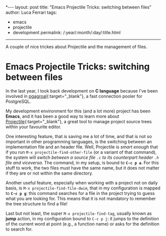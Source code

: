 *---
layout: post
title:  "Emacs Projectile Tricks: switching between files"
author: Luca Ferrari
tags:
- emacs
- projectile
- development
permalink: /:year/:month/:day/:title.html
---
A couple of nice trickes about Projectile and the management of files.

# Emacs Projectile Tricks: switching between files

In the last year, I took back development on **C language** because I've been involved in [pgagroal](https://agroal.github.io/pgagroal/){:target="_blank"}, a fast connection pooler for PostgreSQL.

My development environment for this (and a lot more) project has been **Emacs**, and it has been a good way to learn more about [Projectile](https://projectile.mx/){:target="_blank"}, a great tool to manage project source trees within your favourite editor.

One interesting feature, that is saving me a lot of time, and that is not so important in other programming languages, is the switching between an implementation file and an header file. Well, Projectile is *smart enough* that if you run `M-x projectile-find-other-file` (or a variant of that command), the system will switch *between a source file `.c` to its counterpart header `.h` file and viceversa*.
The command, in my setup, is bound to **`C-c p a`**.
For this stuff to work, the two files must have the same name, but it does not matter if they are or not within the same directory.


Another useful feature, especially when working with a project not on daily basis, is `M-x projectile-find-file-dwim`, that in my configuration is mapped to **`C-c p g`**: this command searches for a file in the project trying to guess what you are looking for. This means that it is not mandatory to remember the tree structure to find a file!

Last but not least, the super `M-x projectile-find-tag`, usually known as **jump** action, in my configuration bound to `C-c p j`: it jumps to the definition of the current word at point (e.g., a function name) or asks for the definition to search for.
